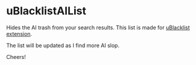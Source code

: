 # uBlacklistAIList

Hides the AI trash from your search results. 
This list is made for [uBlacklist extension](https://github.com/iorate/ublacklist).

The list will be updated as I find more AI slop.

Cheers!
